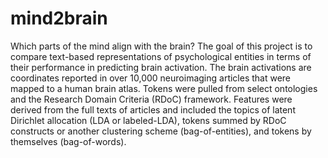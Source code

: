 # mind2brain

Which parts of the mind align with the brain? The goal of this project is to compare text-based representations of psychological entities in terms of their performance in predicting brain activation. The brain activations are coordinates reported in over 10,000 neuroimaging articles that were mapped to a human brain atlas. Tokens were pulled from select ontologies and the Research Domain Criteria (RDoC) framework. Features were derived from the full texts of articles and included the topics of latent Dirichlet allocation (LDA or labeled-LDA), tokens summed by RDoC constructs or another clustering scheme (bag-of-entities), and tokens by themselves (bag-of-words). 
